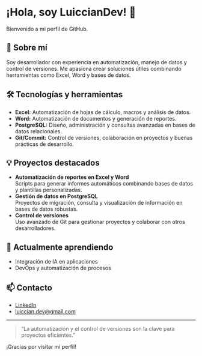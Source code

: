 # ¡Hola, soy LuiccianDev! 👋

Bienvenido a mi perfil de GitHub.

## 🚀 Sobre mí
Soy desarrollador con experiencia en automatización, manejo de datos y control de versiones. Me apasiona crear soluciones útiles combinando herramientas como Excel, Word y bases de datos.

## 🛠️ Tecnologías y herramientas
- **Excel:** Automatización de hojas de cálculo, macros y análisis de datos.
- **Word:** Automatización de documentos y generación de reportes.
- **PostgreSQL:** Diseño, administración y consultas avanzadas en bases de datos relacionales.
- **Git/Commit:** Control de versiones, colaboración en proyectos y buenas prácticas de desarrollo.

## 💡 Proyectos destacados
- **Automatización de reportes en Excel y Word**  
  Scripts para generar informes automáticos combinando bases de datos y plantillas personalizadas.
- **Gestión de datos en PostgreSQL**  
  Proyectos de migración, consulta y visualización de información en bases de datos robustas.
- **Control de versiones**  
  Uso avanzado de Git para gestionar proyectos y colaborar con otros desarrolladores.


## 🌱 Actualmente aprendiendo
- Integración de IA en aplicaciones
- DevOps y automatización de procesos

## 📫 Contacto
- [LinkedIn](https://www.linkedin.com/in/tu-usuario/)
- luiccian.dev@gmail.com

---

> “La automatización y el control de versiones son la clave para proyectos eficientes.”

¡Gracias por visitar mi perfil!
